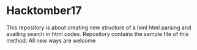 # Hacktomber17
 This repository is about creating new structure of a lxml html parsing and availing search in html codes. Repository contains the sample 
 file of this method. All new ways are welcome
